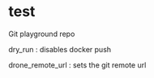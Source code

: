# test

Git playground repo

dry_run
: disables docker push

drone_remote_url
: sets the git remote url
